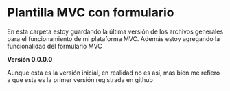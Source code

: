 # Plantilla MVC con formulario
En esta carpeta estoy guardando la última versión de los archivos generales para el funcionamiento de mi plataforma MVC.
Además estoy agregando la funcionalidad del formulario MVC

**Versión 0.0.0.0**

Aunque esta es la versión inicial, en realidad no es así, mas bien me refiero a que esta es la primer versión registrada en github


